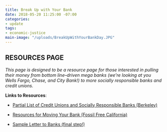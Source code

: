```yaml
---
title: Break Up with Your Bank
date: 2018-05-20 11:25:00 -07:00
categories:
- update
tags:
- economic-justice
main-image: "/uploads/BreakUpWithYourBankDay.JPG"
---
```


## RESOURCES PAGE

*This page is designed to be a resource page for those interested in pulling their money from bottom line–driven mega banks (we're looking at you Wells Fargo, Chase, and City Bank!) to more socially responsible banks and credit unions.*

**Links to Resources**:

* [Partial List of Credit Unions and Socially Responsible Banks (Berkeley)](https://drive.google.com/file/d/1ZybQpL4QQdDJbH-HK9WmIAsfQ-hXnL2Q/view)

* [Resources for Moving Your Bank (Fossil Free California)
](https://drive.google.com/open?id=1hNnyrR3kyOJJZpZQ4mCplJxLDfTi28I1)

* [Sample Letter to Banks (final step!)](https://drive.google.com/open?id=1d3uLwwsfQuNblZN6NK99GcN_Y748LuD2)